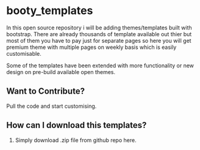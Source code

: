 # booty_templates
In this open source repository i will be adding themes/templates built with bootstrap. There are already thousands of template available out thier but most of them you have to pay just for separate pages so here you will get premium theme with multiple pages on weekly basis which is easily customisable.

Some of the templates have been extended with more functionality or new design on pre-build available open themes.

## Want to Contribute?
Pull the code and start customising.

## How can I download this templates?
1. Simply download .zip file from github repo here.